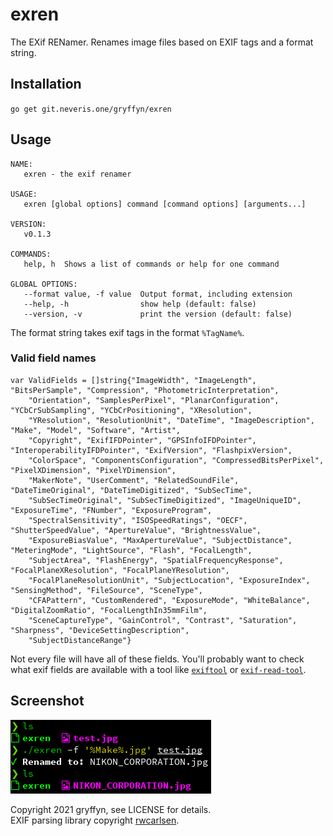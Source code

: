 # exren

The EXif RENamer. Renames image files based on EXIF tags and a format string.

## Installation

`go get git.neveris.one/gryffyn/exren`

## Usage

```
NAME:
   exren - the exif renamer

USAGE:
   exren [global options] command [command options] [arguments...]

VERSION:
   v0.1.3

COMMANDS:
   help, h  Shows a list of commands or help for one command

GLOBAL OPTIONS:
   --format value, -f value  Output format, including extension
   --help, -h                show help (default: false)
   --version, -v             print the version (default: false)

```  

The format string takes exif tags in the format `%TagName%`.

### Valid field names
```
var ValidFields = []string{"ImageWidth", "ImageLength", "BitsPerSample", "Compression", "PhotometricInterpretation",
	"Orientation", "SamplesPerPixel", "PlanarConfiguration", "YCbCrSubSampling", "YCbCrPositioning", "XResolution",
	"YResolution", "ResolutionUnit", "DateTime", "ImageDescription", "Make", "Model", "Software", "Artist",
	"Copyright", "ExifIFDPointer", "GPSInfoIFDPointer", "InteroperabilityIFDPointer", "ExifVersion", "FlashpixVersion",
	"ColorSpace", "ComponentsConfiguration", "CompressedBitsPerPixel", "PixelXDimension", "PixelYDimension",
	"MakerNote", "UserComment", "RelatedSoundFile", "DateTimeOriginal", "DateTimeDigitized", "SubSecTime",
	"SubSecTimeOriginal", "SubSecTimeDigitized", "ImageUniqueID", "ExposureTime", "FNumber", "ExposureProgram",
	"SpectralSensitivity", "ISOSpeedRatings", "OECF", "ShutterSpeedValue", "ApertureValue", "BrightnessValue",
	"ExposureBiasValue", "MaxApertureValue", "SubjectDistance", "MeteringMode", "LightSource", "Flash", "FocalLength",
	"SubjectArea", "FlashEnergy", "SpatialFrequencyResponse", "FocalPlaneXResolution", "FocalPlaneYResolution",
	"FocalPlaneResolutionUnit", "SubjectLocation", "ExposureIndex", "SensingMethod", "FileSource", "SceneType",
	"CFAPattern", "CustomRendered", "ExposureMode", "WhiteBalance", "DigitalZoomRatio", "FocalLengthIn35mmFilm",
	"SceneCaptureType", "GainControl", "Contrast", "Saturation", "Sharpness", "DeviceSettingDescription",
	"SubjectDistanceRange"}
```

Not every file will have all of these fields. You'll probably want to check what exif fields are available with a tool like [`exiftool`](https://exiftool.org/) or [`exif-read-tool`](https://github.com/dsoprea/go-exif#reader-tool).

## Screenshot

![usage](img/1.png)

Copyright 2021 gryffyn, see LICENSE for details.  
EXIF parsing library copyright [rwcarlsen](https://github.com/rwcarlsen).
